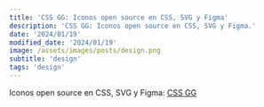 ```yaml
---
title: 'CSS GG: Iconos open source en CSS, SVG y Figma'
description: 'CSS GG: Iconos open source en CSS, SVG y Figma.'
date: '2024/01/19'
modified_date: '2024/01/19'
image: /assets/images/posts/design.png
subtitle: 'design'
tags: 'design'
---
```


Iconos open source en CSS, SVG y Figma: [CSS GG](https://css.gg/)
